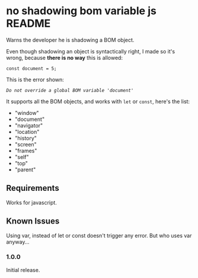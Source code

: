 # no shadowing bom variable js README

Warns the developer he is shadowing a BOM object.

Even though shadowing an object is syntactically right, I made so it's wrong, because **there is no way** this is allowed:

`const document = 5;`

This is the error shown:

_`Do not override a global BOM variable 'document'`_

It supports all the BOM objects, and works with `let` or `const`, here's the list:

- "window"
- "document"
- "navigator"
- "location"
- "history"
- "screen"
- "frames"
- "self"
- "top"
- "parent"

## Requirements

Works for javascript.

## Known Issues

Using var, instead of let or const doesn't trigger any error. But who uses var anyway...

### 1.0.0

Initial release.
